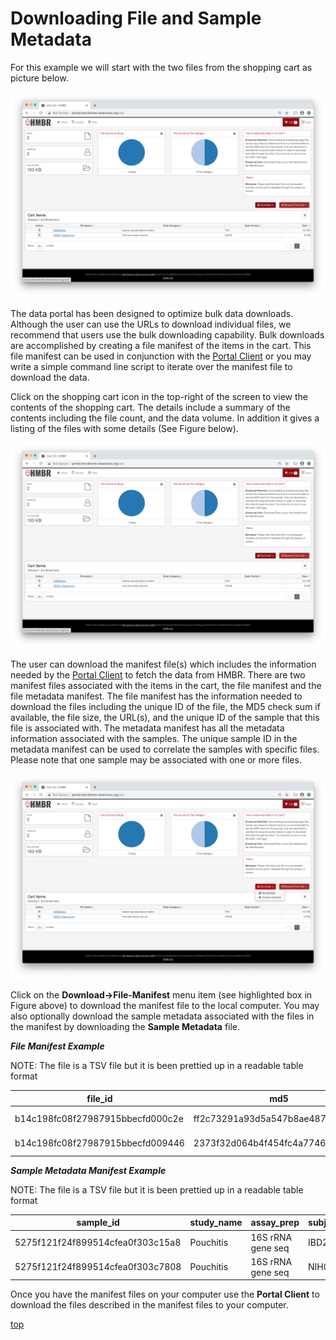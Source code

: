 # Downloading File and Sample Metadata

<!-- To get started with this tutorial, it is recommended that Steps 1 - 3 are followed in the [**Search for Data in the HMBR Portal**](Search-for-Data-in-the-HMBR-Portal) page so that there are files in the Shopping Cart. -->

For this example we will start with the two files from the shopping cart as picture below.

![shopping cart image](images/hmbr_data_portal/hmbr-shopping-cart-details.png)

The data portal has been designed to optimize bulk data downloads. Although the user can use the URLs to download individual files, we recommend that users use the bulk downloading capability. Bulk downloads are accomplished by creating a file manifest of the items in the cart. This file manifest can be used in conjunction with the [Portal Client](https://github.com/IGS/portal_client) or you may write a simple command line script to iterate over the manifest file to download the data.

Click on the shopping cart icon in the top-right of the screen to view the contents of the shopping cart. The details include a summary of the contents including the file count, and the data volume. In addition it gives a listing of the files with some details (See Figure below).

![Shopping cart display](images/hmbr_data_portal/hmbr-shopping-cart-details.png)

The user can download the manifest file(s) which includes the information needed by the [Portal Client](https://github.com/IGS/portal_client) to fetch the data from HMBR. There are two manifest files associated with the items in the cart, the file manifest and the file metadata manifest. The file manifest has the information needed to download the files including the unique ID of the file, the MD5 check sum if available, the file size, the URL(s), and the unique ID of the sample that this file is associated with. The metadata manifest has all the metadata information associated with the samples. The unique sample ID in the metadata manifest can be used to correlate the samples with specific files. Please note that one sample may be associated with one or more files.

![Download manifest files](images/hmbr_data_portal/hmbr-download-manifest.png)

Click on the **Download->File-Manifest** menu item (see highlighted box in Figure above) to download the manifest file to the local computer. You may also optionally download the sample metadata associated with the files in the manifest by downloading the **Sample Metadata** file.

***File Manifest Example***

NOTE: The file is a TSV file but it is been prettied up in a readable table format

file_id|md5|size|urls|sample_id
---|---|---|---|---
b14c198fc08f27987915bbecfd000c2e|ff2c73291a93d5a547b8ae48705ce125|147088|http://downloads.microbiome-bioactives.org/16s/HMBR_data/Pouchitis/G20000.tsv|5275f121f24f899514cfea0f303c15a8
b14c198fc08f27987915bbecfd009446|2373f32d064b4f454fc4a7746d4c1903|15863|http://downloads.microbiome-bioactives.org/16s/HMBR_data/Pouchitis/G20011.fasta.tar.gz|5275f121f24f899514cfea0f303c7808

***Sample Metadata Manifest Example***

NOTE: The file is a TSV file but it is been prettied up in a readable table format

sample_id|study_name|assay_prep|subject_accession|pmid|sample_accession|gender|disease|race|bmi|age_category|age_at_diagnosis_category|family_id|family_id_original_encoding|montreal_b_classification|montreal_l_classification|montreal_e_classification|montreal_a_classification|smoking_history|alcohol|calprotectin|immunosuppressants|immunosuppressants_original_encoding|steroids|steroids_original_encoding|antibiotics|antibiotics_original_encoding|control|database|sample_accession_database|sample_type|body_site|body_site_original_encoding|perianal|pcdai|5ASA|5ASA_original_encoding|batch|timepoint|timepoint_original_encoding|study_accession_database
---|---|---|---|---|---|---|---|---|---|---|---|---|---|---|---|---|---|---|---|---|---|---|---|---|---|---|---|---|---|---|---|---|---|---|---|---|---|---|---|---
5275f121f24f899514cfea0f303c15a8|Pouchitis|16S rRNA gene seq|IBD2721:1|25887922|N00268|Male|IC|None|19.0311418685|Senior (65+)|None|IBD2721|Family ID|None|None|E3|A3|Current|None|None|False|None|False|None|True|None|None|None|None|Biopsy|Ileum|Pouch|None|None|None|None|None|1|None|None
5275f121f24f899514cfea0f303c7808|Pouchitis|16S rRNA gene seq|NIH0524:1|25887922|N00280|Male|UC|None|17.1753203858|Adult (<65yrs)|None|NIH0524|Family ID|None|None|E3|A1|Never|None|None|False|None|False|None|False|None|None|None|None|Biopsy|Ileum|Pouch|None|None|None|None|None|1|None|None


Once you have the manifest files on your computer use the **Portal Client** to download the files described in the manifest files to your computer.

[top](#top)
